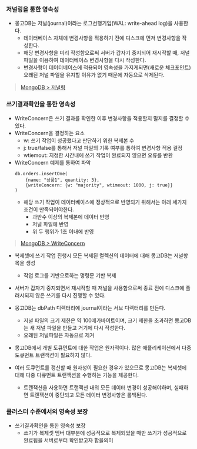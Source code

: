 
### 저널링을 통한 영속성
- 몽고DB는 저널(journal)이라는 로그선행기입(WAL: write-ahead log)을 사용한다.
  - 데이터베이스 자체에 변경사항을 적용하기 전에 디스크에 먼저 변경사항을 작성한다.
  - 해당 변경사항을 미리 작성함으로써 서버가 갑자기 중지되어 재시작할 때, 저널 파일을 이용하여 데이터베이스 변경사항을 다시 작성한다.
  - 변경사항이 데이터베이스에 적용되어 영속성을 가지게되면(새로운 체크포인트) 오래된 저널 파일을 유지할 이유가 없기 때문에 자동으로 삭제된다.

> [MongoDB > 저널링](https://www.mongodb.com/ko-kr/docs/manual/core/journaling/)

### 쓰기결과확인을 통한 영속성
- WriteConcern은 쓰기 결과를 확인한 이후 변경사항을 적용할지 말지를 결정할 수 있다.
- WriteConcern을 결정하는 요소
  - w: 쓰기 작업이 성공했다고 판단하기 위한 복제본 수
  - j: true/false를 통해서 저널 파일의 기록 여부를 통하여 변경사항 적용 결정
  - wtiemout: 지정한 시간내에 쓰기 작업이 완료되지 않으면 오류를 반환
- WriteConcern 예제를 통하여 파악
    ```mongodb
    db.orders.insertOne(
        {name: "상품1", quantity: 3},
        {writeConcern: {w: "majority", wtimeout: 1000, j: true}}
    )
    ```
    - 해당 쓰기 작업이 데이터베이스에 정상적으로 반영되기 위해서는 아래 세가지 조건이 만족되어야한다.
      - 과반수 이상의 복제본에 데이터 반영
      - 저널 파일에 반영
      - 위 두 행위가 1초 이내에 반영

> [MongoDB > WriteConcern](https://www.mongodb.com/ko-kr/docs/manual/reference/write-concern/)



- 복제셋에 쓰기 작업 진행시 모든 복제된 컬렉션의 데이터에 대해 몽고DB는 저널항목을 생성
  - 작업 로그를 기반으로하는 명령문 기반 복제
- 서버가 갑자기 중지되면서 재시작할 때 저널을 사용함으로써 종료 전에 디스크에 플러시되지 않은 쓰기를 다시 진행할 수 있다.
- 몽고DB는 dbPath 디렉터리에 journal이라는 서브 디렉터리를 만든다.
  - 저널 파일의 크기 제한은 약 100메가바이트이며, 크기 제한을 초과하면 몽고DB는 새 저널 파일을 만들고 거기에 다시 작성한다.
  - 오래된 저널파일은 자동으로 제거

- 몽고DB에서 개별 도큐먼트에 대한 작업은 원자적이다. 많은 애플리케이션에서 다중 도큐먼트 트랜잭션이 필요하지 않다.
- 여러 도큐먼트를 갱신할 때 원자성이 필요한 경우가 있으므로 몽고DB는 복제셋에 대해 다중 다큐먼트 트랜잭션을 수행하는 기능을 제공한다.
  - 트랜잭션을 사용하면 트랜잭션 내의 모든 데이터 변경이 성공해야하며, 실패하면 트랜잭션이 중단되고 모든 데이터 변경사항은 롤백된다.

### 클러스터 수준에서의 영속성 보장

- 쓰기결과확인을 통한 영속성 보장
  - 쓰기가 복제셋 멤버 대부분에 성공적으로 복제되었을 때만 쓰기가 성공적으로 완료됨을 서버로부터 확인받고자 함을의미